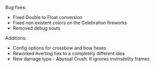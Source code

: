 Bug fixes:
- Fixed Double to Float conversion
- Fixed non existent colors on the Celebration fireworks
- Removed debug souts

Additions:
- Config options for crossbow and bow hexes
- Reworked Averting hex to a completely different idea
- New damage type - Abyssal Crush. It ignores invinsibility frames